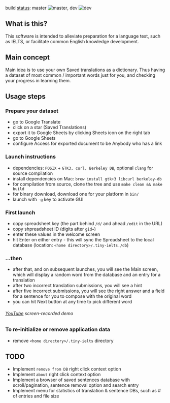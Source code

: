 build [status](https://travis-ci.com/github/astrosmash/translator/builds/): master ![master](https://travis-ci.com/astrosmash/translator.svg?branch=master), dev ![dev](https://travis-ci.com/astrosmash/translator.svg?branch=dev)

## What is this?
This software is intended to alleviate preparation for a language test, such as IELTS, or facilitate common English knowledge development.

## Main concept
Main idea is to use your own Saved translations as a dictionary.
Thus having a dataset of most common / important words just for you, and checking your progress in learning them.

## Usage steps
### Prepare your dataset
* go to Google Translate
* click on a star (Saved Translations)
* export it to Google Sheets by clicking Sheets icon on the right tab
* go to Google Sheets 
* configure Access for exported document to be Anybody who has a link

### Launch instructions
* dependencies: `POSIX` + `GTK3, curl, Berkeley DB`, optional `clang` for source compilation
* install dependencies on Mac: `brew install gtk+3 libcurl berkeley-db`
* for compilation from source, clone the tree and use `make clean && make build`
* for binary download, download one for your platform in `bin/`
* launch with `-g` key to activate GUI

### First launch
* copy spreadsheet key (the part behind `/d/` and ahead `/edit` in the URL) 
* copy shpreadsheet ID (digits after `gid=`)
* enter these values in the welcome screen 
* hit Enter on either entry - this will sync the Spreadsheet to the local database (location: `<home directory>/.tiny-ielts./db`)

### ...then
* after that, and on subsequent launches, you will see the Main screen, which will display a random word from the database and an entry for a translation
* after two incorrect translation submissions, you will see a hint
* after five incorrect submissions, you will see the right answer and a field for a sentence for you to compose with the original word
* you can hit Next button at any time to pick different word
###### [YouTube](https://www.youtube.com/watch?v=S_Oi8QRuWjU) screen-recorded demo

### To re-initialize or remove application data
* remove `<home directory>/.tiny-ielts` directory

## TODO
* Implement `remove from DB` right click context option
* Implement `about` right click context option
* Implement a browser of saved sentences database with scroll/pagination, sentence removal option and search entry
* Implement menu for statistics of translation & sentence DBs, such as # of entries and file size
